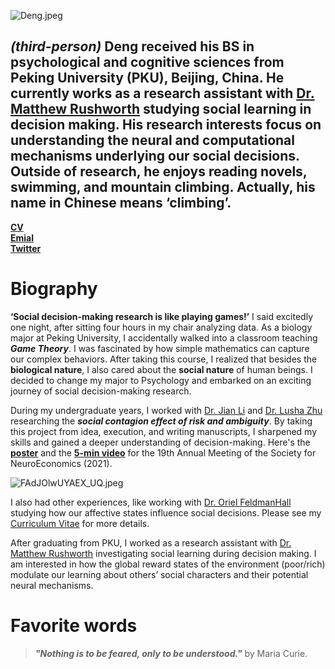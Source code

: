 ![Deng.jpeg](https://i.loli.net/2021/09/30/IQ1enLEGduXT6rU.jpg)

## *(third-person)* Deng received his BS in psychological and cognitive sciences from Peking University (PKU), Beijing, China. He currently works as a research assistant with [Dr. Matthew Rushworth](https://www.psy.ox.ac.uk/team/matthew-rushworth) studying social learning in decision making. His research interests focus on understanding the neural and computational mechanisms underlying our social decisions. Outside of research, he enjoys reading novels, swimming, and mountain climbing. Actually, his name in Chinese means ‘climbing’.

**[CV](https://drive.google.com/file/d/1UOVdEJ-73dayJyEYB4PHvwTYgMKl3LDk/view)**    
**[Emial](mailto:pandeng012@gmail.com)**    
**[Twitter](https://twitter.com/DengPan18)**
  
  
  
# Biography
**‘Social decision-making research is like playing games!’** I said excitedly one night, after sitting four hours in my chair analyzing data. As a biology major at Peking University, I accidentally walked into a classroom teaching ***Game Theory***. I was fascinated by how simple mathematics can capture our complex behaviors. After taking this course, I realized that besides the **biological nature**, I also cared about the **social nature** of human beings. I decided to change my major to Psychology and embarked on an exciting journey of social decision-making research.

During my undergraduate years, I worked with [Dr. Jian Li](https://scholar.google.com/citations?user=IBegxO0AAAAJ&hl=zh-CN&oi=sra) and [Dr. Lusha Zhu](https://www.lushazhu.com/) researching the ***social contagion effect of risk and ambiguity***. By taking this project from idea, execution, and writing manuscripts, I sharpened my skills and gained a deeper understanding of decision-making. Here's the **[poster](https://drive.google.com/file/d/1TOuwy4HdkGKfYsuEDQ6a8gEHTsoQ1dWq/view)** and the **[5-min video](https://www.youtube.com/watch?v=JPtiRqOq7Rg)** for the 19th Annual Meeting of the Society for NeuroEconomics (2021).

![FAdJOlwUYAEX_UQ.jpeg](https://i.loli.net/2021/09/30/i8HCYAObjdp6DgZ.jpg)


I also had other experiences, like working with [Dr. Oriel FeldmanHall](http://www.feldmanhalllab.com/) studying how our affective states influence social decisions. Please see my [Curriculum Vitae](https://drive.google.com/file/d/1UOVdEJ-73dayJyEYB4PHvwTYgMKl3LDk/view) for more details.

After graduating from PKU, I worked as a research assistant with [Dr. Matthew Rushworth](https://www.psy.ox.ac.uk/team/matthew-rushworth) investigating social learning during decision making. I am interested in how the global reward states of the environment (poor/rich) modulate our learning about others’ social characters and their potential neural mechanisms.

# Favorite words
> ***"Nothing is to be feared, only to be understood."*** by Maria Curie.

